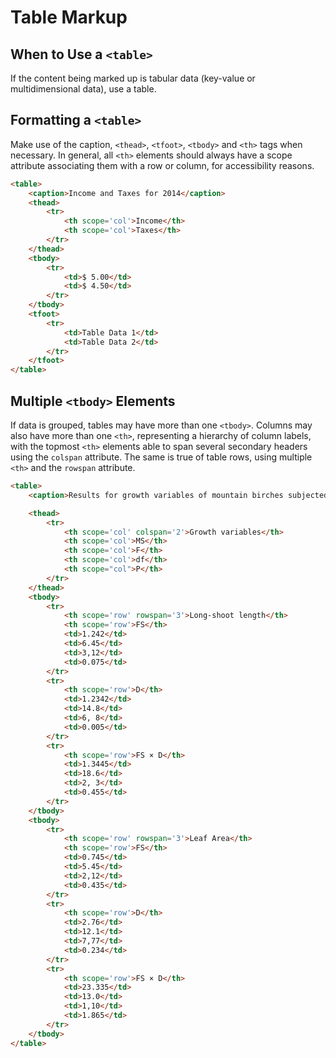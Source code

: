 # Table Markup

## When to Use a `<table>`

If the content being marked up is tabular data (key-value or multidimensional data), use a table.

## Formatting a `<table>`
Make use of the caption, `<thead>`, `<tfoot>`, `<tbody>` and `<th>` tags when necessary. In general, all `<th>` elements should always have a scope attribute associating them with a row or column, for accessibility reasons.

```html
<table>
    <caption>Income and Taxes for 2014</caption>
    <thead>
        <tr>
            <th scope='col'>Income</th>
            <th scope='col'>Taxes</th>
        </tr>
    </thead>
    <tbody>
        <tr>
            <td>$ 5.00</td>
            <td>$ 4.50</td>
        </tr>
    </tbody>
    <tfoot>
        <tr>
            <td>Table Data 1</td>
            <td>Table Data 2</td>
        </tr>
    </tfoot>
</table>
```

## Multiple `<tbody>` Elements
If data is grouped, tables may have more than one `<tbody>`. Columns may also have more than one `<th>`, representing a hierarchy of column labels, with the topmost `<th>` elements able to span several secondary headers using the `colspan` attribute. The same is true of table rows, using multiple `<th>` and the `rowspan` attribute.

```html
<table>
    <caption>Results for growth variables of mountain birches subjected to fertilization-shade (FS) treatment (two year) and previous-season manual defoliation, D (50% of leaf area).</caption>

    <thead>
        <tr>
            <th scope='col' colspan='2'>Growth variables</th>
            <th scope='col'>MS</th>
            <th scope='col'>F</th>
            <th scope='col'>df</th>
            <th scope="col">P</th>
        </tr>
    </thead>
    <tbody>
        <tr>
            <th scope='row' rowspan='3'>Long-shoot length</th>
            <th scope='row'>FS</th>
            <td>1.242</td>
            <td>6.45</td>
            <td>3,12</td>
            <td>0.075</td>
        </tr>
        <tr>
            <th scope='row'>D</th>
            <td>1.2342</td>
            <td>14.8</td>
            <td>6, 8</td>
            <td>0.005</td>
        </tr>
        <tr>
            <th scope='row'>FS × D</th>
            <td>1.3445</td>
            <td>18.6</td>
            <td>2, 3</td>
            <td>0.455</td>
        </tr>
    </tbody>
    <tbody>
        <tr>
            <th scope='row' rowspan='3'>Leaf Area</th>
            <th scope='row'>FS</th>
            <td>0.745</td>
            <td>5.45</td>
            <td>2,12</td>
            <td>0.435</td>
        </tr>
        <tr>
            <th scope='row'>D</th>
            <td>2.76</td>
            <td>12.1</td>
            <td>7,77</td>
            <td>0.234</td>
        </tr>
        <tr>
            <th scope='row'>FS × D</th>
            <td>23.335</td>
            <td>13.0</td>
            <td>1,10</td>
            <td>1.865</td>
        </tr>
    </tbody>
</table>
```
